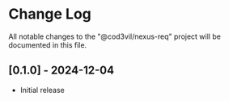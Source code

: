 # Change Log

All notable changes to the "@cod3vil/nexus-req" project will be documented in this file.

## [0.1.0] - 2024-12-04

-   Initial release
